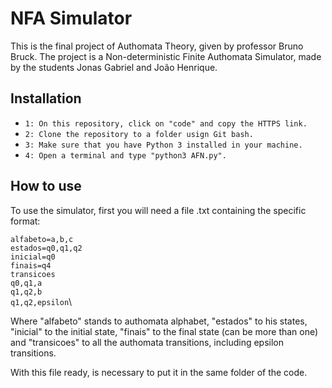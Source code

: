 # NFA Simulator
This is the final project of Authomata Theory, given by professor Bruno Bruck. The project is a Non-deterministic Finite Authomata Simulator, made by the students Jonas Gabriel and João Henrique.

## Installation
- `1: On this repository, click on "code" and copy the HTTPS link.`
- `2: Clone the repository to a folder usign Git bash.`
- `3: Make sure that you have Python 3 installed in your machine.`
- `4: Open a terminal and type "python3 AFN.py".`

## How to use
To use the simulator, first you will need a file .txt containing the specific format:

  `alfabeto=a,b,c`\
  `estados=q0,q1,q2`\
  `inicial=q0`\
  `finais=q4`\
  `transicoes`\
  `q0,q1,a`\
  `q1,q2,b`\
  `q1,q2,epsilon`\
   
Where "alfabeto" stands to authomata alphabet, "estados" to his states, "inicial" to the initial state, "finais" to the final state (can be more than one) and "transicoes" to all the authomata transitions, including epsilon transitions.

With this file ready, is necessary to put it in the same folder of the code.
